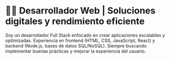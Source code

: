 

# 👨‍💻 Desarrollador Web | Soluciones digitales y rendimiento eficiente

Soy un desarrollador Full Stack enfocado en crear aplicaciones escalables y optimizadas. Experiencia en frontend (HTML, CSS, JavaScript, React) y backend (Node.js, bases de datos SQL/NoSQL). Siempre buscando implementar buenas prácticas y mejorar la experiencia del usuario.

